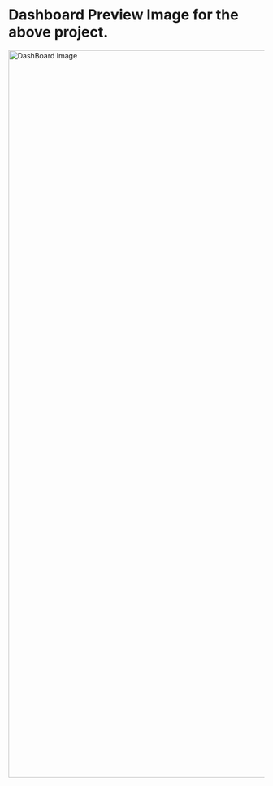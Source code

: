 # Dashboard Preview Image for the above project.

<img width="1433" alt="DashBoard Image" src="https://raw.githubusercontent.com/Gokul-Raja84/Data-Analysis-in-Excel/main/1.%20Ecommerce%20Sales%20Analysis%20Dashboard/DashBoard%20Image.png">
